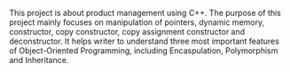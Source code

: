 This project is about product management using C++. The purpose of this project mainly focuses on manipulation of pointers, dynamic memory, 
constructor, copy constructor, copy assignment constructor and deconstructor. It helps writer to understand three most important features
of Object-Oriented Programming, including Encaspulation, Polymorphism and Inheritance.
